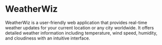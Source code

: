 # WeatherWiz
WeatherWiz is a user-friendly web application that provides real-time weather updates for your current location or any city worldwide. It offers detailed weather information including temperature, wind speed, humidity, and cloudiness with an intuitive interface.
